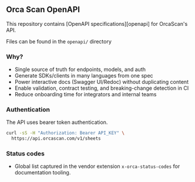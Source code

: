 ## Orca Scan OpenAPI

This repository contains [OpenAPI specifications][openapi] for OrcaScan's API.

Files can be found in the `openapi/` directory

### Why?

- Single source of truth for endpoints, models, and auth
- Generate SDKs/clients in many languages from one spec
- Power interactive docs (Swagger UI/Redoc) without duplicating content
- Enable validation, contract testing, and breaking-change detection in CI
- Reduce onboarding time for integrators and internal teams

### Authentication

The API uses bearer token authentication.

```bash
curl -sS -H "Authorization: Bearer API_KEY" \
  https://api.orcascan.com/v1/sheets
```

### Status codes

- Global list captured in the vendor extension `x-orca-status-codes` for documentation tooling.
